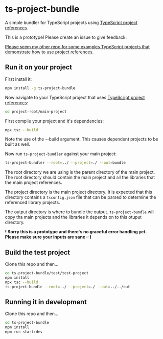 # ts-project-bundle

A simple bundler for TypeScript projects using [TypeScript project references](https://www.typescriptlang.org/docs/handbook/project-references.html).

This is a prototype! Please create an issue to give feedback.

[Please seem my other repo for some examples TypeScript projects that demonstrate how to use project references](https://github.com/ashleydavis/sharing-typescript-code-libraries).

## Run it on your project

First install it:

```bash
npm install -g ts-project-bundle
```

Now navigate to your TypeScript project that uses [TypeScript project references](https://www.typescriptlang.org/docs/handbook/project-references.html):

```bash
cd project-root/main-project
```

First compile your project and it's dependencies:

```bash
npx tsc --build
```

Note the use of the --build argument. This causes dependent projects to be built as well.

Now run `ts-project-bundler` against your main project:

```bash
ts-project-bundler --root=../ --project=./ --out=bundle
```

The root directory we are using is the parent directory of the main project. The root directory should contain the main project and all the libraries that the main project references.

The project directory is the main project directory. It is expected that this directory contains a `tsconfig.json` file that can be parsed to determine the referenced library projects.

The output directory is where to bundle the output. `ts-project-bundle` will copy tha main projects and the libraries it depends on to this otuput directory.

**! Sorry this is a prototype and there's no graceful error handling yet. Please make sure your inputs are sane :-)**

## Build the test project

Clone this repo and then...

```bash
cd ts-project-bundle/test/test-project
npm install 
npx tsc --build
ts-project-bundle --root=../ --project=./ --out=../../out
```

## Running it in development

Clone this repo and then...

```bash
cd ts-project-bundle
npm install
npm run start:dev
```